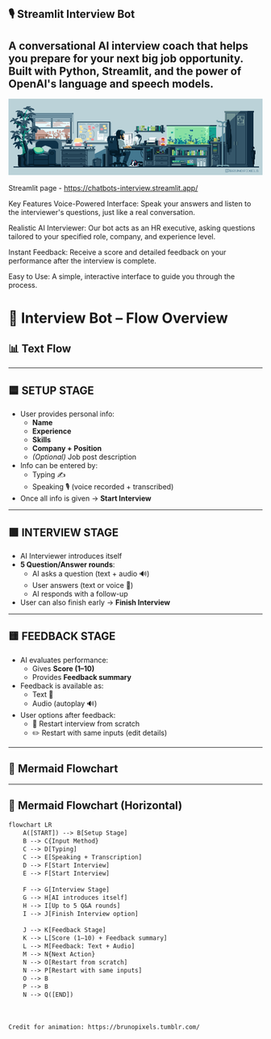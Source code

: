 ## 🎙️ Streamlit Interview Bot
## A conversational AI interview coach that helps you prepare for your next big job opportunity. Built with Python, Streamlit, and the power of OpenAI's language and speech models.

![My GIF](https://raw.githubusercontent.com/YevhenUa-no/chat_bots/main/ME.gif) 


Streamlit page - https://chatbots-interview.streamlit.app/

Key Features
Voice-Powered Interface: Speak your answers and listen to the interviewer's questions, just like a real conversation.

Realistic AI Interviewer: Our bot acts as an HR executive, asking questions tailored to your specified role, company, and experience level.

Instant Feedback: Receive a score and detailed feedback on your performance after the interview is complete.

Easy to Use: A simple, interactive interface to guide you through the process.

# 🤖 Interview Bot – Flow Overview

## 📊 Text Flow


---

## 🟦 SETUP STAGE
- User provides personal info:
  - **Name**
  - **Experience**
  - **Skills**
  - **Company + Position**
  - *(Optional)* Job post description
- Info can be entered by:
  - Typing ✍️
  - Speaking 🎙️ (voice recorded + transcribed)
- Once all info is given → **Start Interview**




---

## 🟩 INTERVIEW STAGE
- AI Interviewer introduces itself
- **5 Question/Answer rounds**:
  - AI asks a question (text + audio 🔊)
  - User answers (text or voice 🎤)
  - AI responds with a follow-up
- User can also finish early → **Finish Interview**




---

## 🟨 FEEDBACK STAGE
- AI evaluates performance:
  - Gives **Score (1–10)**
  - Provides **Feedback summary**
- Feedback is available as:
  - Text 📄
  - Audio (autoplay 🔊)
- User options after feedback:
  - 🔄 Restart interview from scratch
  - ✏️ Restart with same inputs (edit details)



---

## 🎨 Mermaid Flowchart



---

## 🎨 Mermaid Flowchart (Horizontal)

```mermaid
flowchart LR
    A([START]) --> B[Setup Stage]
    B --> C{Input Method}
    C --> D[Typing]
    C --> E[Speaking + Transcription]
    D --> F[Start Interview]
    E --> F[Start Interview]

    F --> G[Interview Stage]
    G --> H[AI introduces itself]
    H --> I[Up to 5 Q&A rounds]
    I --> J[Finish Interview option]

    J --> K[Feedback Stage]
    K --> L[Score (1–10) + Feedback summary]
    L --> M[Feedback: Text + Audio]
    M --> N{Next Action}
    N --> O[Restart from scratch]
    N --> P[Restart with same inputs]
    O --> B
    P --> B
    N --> Q([END])



Credit for animation: https://brunopixels.tumblr.com/
